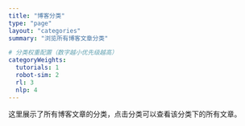 ```yaml
---
title: "博客分类"
type: "page"
layout: "categories"
summary: "浏览所有博客文章分类"

# 分类权重配置（数字越小优先级越高）
categoryWeights:
  tutorials: 1          
  robot-sim: 2         
  rl: 3   
  nlp: 4 
---
```


这里展示了所有博客文章的分类，点击分类可以查看该分类下的所有文章。
